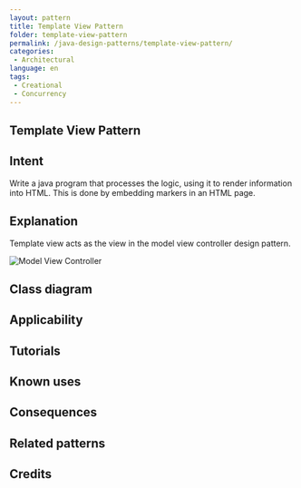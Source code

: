 ```yaml
--- 
layout: pattern 
title: Template View Pattern 
folder: template-view-pattern
permalink: /java-design-patterns/template-view-pattern/ 
categories: 
 - Architectural 
language: en 
tags:
 - Creational
 - Concurrency
---
```


## Template View Pattern

## Intent

Write a java program that  processes the logic, using it to render information into HTML. This is done by embedding markers in an HTML page.

## Explanation

Template view acts as the view in the model view controller design pattern.

![Model View Controller](https://github.com/alainalawson02/java-design-patterns/blob/master/template-view-pattern/etc/model-view-controller-diagram.png)

## Class diagram

## Applicability



## Tutorials

## Known uses

## Consequences

## Related patterns

## Credits
